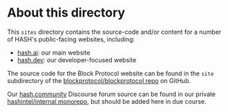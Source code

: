 # About this directory

This `sites` directory contains the source-code and/or content for a number of HASH's public-facing websites, including:

- [hash.ai](https://hash.ai/): our main website
- [hash.dev](https://hash.dev/): our developer-focused website

The source code for the Block Protocol website can be found in the `site` subdirectory of the [blockprotocol/blockprotocol repo](https://github.com/blockprotocol/blockprotocol/tree/main/site) on GitHub.

Our [hash.community](https://hash.community/) Discourse forum source can be found in our private [hashintel/internal monorepo](https://github.com/hashintel/internal), but should be added here in due course.
